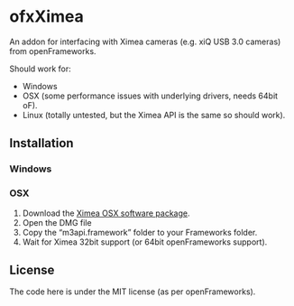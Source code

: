 # ofxXimea

An addon for interfacing with Ximea cameras (e.g. xiQ USB 3.0 cameras) from openFrameworks.

Should work for:
* Windows
* OSX (some performance issues with underlying drivers, needs 64bit oF).
* Linux (totally untested, but the Ximea API is the same so should work).

## Installation

### Windows

### OSX
1. Download the [Ximea OSX software package](http://www.ximea.com/support/wiki/apis/XIMEA_OSX_Software_Package).
2. Open the DMG file
3. Copy the “m3api.framework” folder to your Frameworks folder.
4. Wait for Ximea 32bit support (or 64bit openFrameworks support).

## License
The code here is under the MIT license (as per openFrameworks).